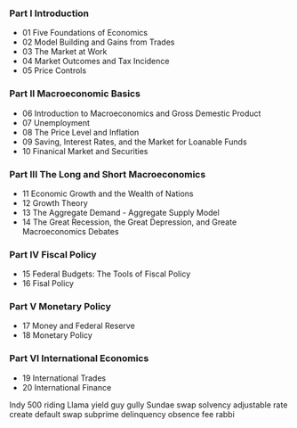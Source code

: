 ### Part I Introduction
+ 01 Five Foundations of Economics
+ 02 Model Building and Gains from Trades
+ 03 The Market at Work
+ 04 Market Outcomes and Tax Incidence
+ 05 Price Controls

### Part II Macroeconomic Basics
+ 06 Introduction to Macroeconomics and Gross Demestic Product
+ 07 Unemployment
+ 08 The Price Level and Inflation
+ 09 Saving, Interest Rates, and the Market for Loanable Funds
+ 10 Finanical Market and Securities

### Part III The Long and Short Macroeconomics
+ 11 Economic Growth and the Wealth of Nations
+ 12 Growth Theory
+ 13 The Aggregate Demand - Aggregate Supply Model
+ 14 The Great Recession, the Great Depression, and Greate Macroeconomics Debates

### Part IV Fiscal Policy
+ 15 Federal Budgets: The Tools of Fiscal Policy
+ 16 Fisal Policy

### Part V Monetary Policy
+ 17 Money and Federal Reserve
+ 18 Monetary Policy

### Part VI International Economics
+ 19 International Trades
+ 20 International Finance


Indy 500 riding Llama
yield guy
gully
Sundae
swap solvency
adjustable rate
create default swap
subprime
delinquency
obsence fee
rabbi
